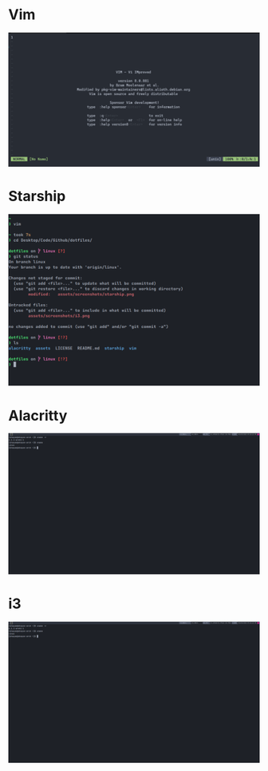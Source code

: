 # Vim
![vim screenshot](assets/screenshots/vim.png)

# Starship
![Starship](assets/screenshots/starship.png)

# Alacritty 
![Alacritty](assets/screenshots/alacritty.png)

# i3
![i3](assets/screenshots/alacritty.png)
